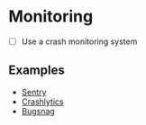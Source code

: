 # Monitoring

- [ ] Use a crash monitoring system

## Examples

- [Sentry](https://sentry.io/signup/)
- [Crashlytics](https://firebase.google.com/products/crashlytics)
- [Bugsnag](https://www.bugsnag.com/)
